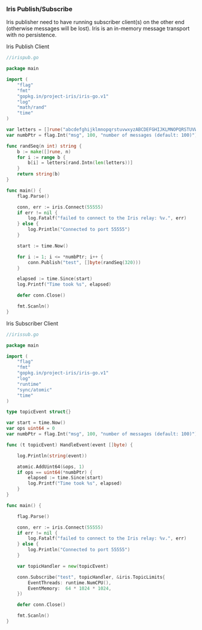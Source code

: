 <script>
  (function(i,s,o,g,r,a,m){i['GoogleAnalyticsObject']=r;i[r]=i[r]||function(){
  (i[r].q=i[r].q||[]).push(arguments)},i[r].l=1*new Date();a=s.createElement(o),
  m=s.getElementsByTagName(o)[0];a.async=1;a.src=g;m.parentNode.insertBefore(a,m)
  })(window,document,'script','//www.google-analytics.com/analytics.js','ga');

  ga('create', 'UA-71257746-1', 'auto');
  ga('send', 'pageview');

</script>

### Iris Publish/Subscribe

Iris publisher need to have running subscriber client(s) on the other end (otherwise messages will be lost). Iris is an in-memory message transport with no persistence.

Iris Publish Client

```go
//irispub.go

package main

import (
	"flag"
	"fmt"
	"gopkg.in/project-iris/iris-go.v1"
	"log"
	"math/rand"
	"time"
)

var letters = []rune("abcdefghijklmnopqrstuvwxyzABCDEFGHIJKLMNOPQRSTUVWXYZ")
var numbPtr = flag.Int("msg", 100, "number of messages (default: 100)")

func randSeq(n int) string {
	b := make([]rune, n)
	for i := range b {
		b[i] = letters[rand.Intn(len(letters))]
	}
	return string(b)
}

func main() {
	flag.Parse()

	conn, err := iris.Connect(55555)
	if err != nil {
		log.Fatalf("failed to connect to the Iris relay: %v.", err)
	} else {
		log.Println("Connected to port 55555")
	}

	start := time.Now()

	for i := 1; i <= *numbPtr; i++ {
		conn.Publish("test", []byte(randSeq(320)))
	}

	elapsed := time.Since(start)
	log.Printf("Time took %s", elapsed)

	defer conn.Close()

	fmt.Scanln()
}
```

Iris Subscriber Client

```go
//irissub.go

package main

import (
	"flag"
	"fmt"
	"gopkg.in/project-iris/iris-go.v1"
	"log"
	"runtime"
	"sync/atomic"
	"time"
)

type topicEvent struct{}

var start = time.Now()
var ops uint64 = 0
var numbPtr = flag.Int("msg", 100, "number of messages (default: 100)")

func (t topicEvent) HandleEvent(event []byte) {

	log.Println(string(event))

	atomic.AddUint64(&ops, 1)
	if ops == uint64(*numbPtr) {
		elapsed := time.Since(start)
		log.Printf("Time took %s", elapsed)
	}
}

func main() {

	flag.Parse()

	conn, err := iris.Connect(55555)
	if err != nil {
		log.Fatalf("failed to connect to the Iris relay: %v.", err)
	} else {
		log.Println("Connected to port 55555")
	}

	var topicHandler = new(topicEvent)

	conn.Subscribe("test", topicHandler, &iris.TopicLimits{
		EventThreads: runtime.NumCPU(),
		EventMemory:  64 * 1024 * 1024,
	})

	defer conn.Close()

	fmt.Scanln()
}
```
